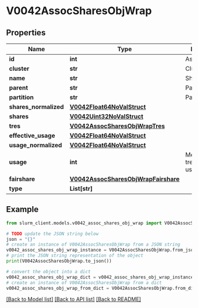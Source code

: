 # V0042AssocSharesObjWrap


## Properties

Name | Type | Description | Notes
------------ | ------------- | ------------- | -------------
**id** | **int** | Association ID | [optional] 
**cluster** | **str** | Cluster name | [optional] 
**name** | **str** | Share name | [optional] 
**parent** | **str** | Parent name | [optional] 
**partition** | **str** | Partition name | [optional] 
**shares_normalized** | [**V0042Float64NoValStruct**](V0042Float64NoValStruct.md) |  | [optional] 
**shares** | [**V0042Uint32NoValStruct**](V0042Uint32NoValStruct.md) |  | [optional] 
**tres** | [**V0042AssocSharesObjWrapTres**](V0042AssocSharesObjWrapTres.md) |  | [optional] 
**effective_usage** | [**V0042Float64NoValStruct**](V0042Float64NoValStruct.md) |  | [optional] 
**usage_normalized** | [**V0042Float64NoValStruct**](V0042Float64NoValStruct.md) |  | [optional] 
**usage** | **int** | Measure of tresbillableunits usage | [optional] 
**fairshare** | [**V0042AssocSharesObjWrapFairshare**](V0042AssocSharesObjWrapFairshare.md) |  | [optional] 
**type** | **List[str]** |  | [optional] 

## Example

```python
from slurm_client.models.v0042_assoc_shares_obj_wrap import V0042AssocSharesObjWrap

# TODO update the JSON string below
json = "{}"
# create an instance of V0042AssocSharesObjWrap from a JSON string
v0042_assoc_shares_obj_wrap_instance = V0042AssocSharesObjWrap.from_json(json)
# print the JSON string representation of the object
print(V0042AssocSharesObjWrap.to_json())

# convert the object into a dict
v0042_assoc_shares_obj_wrap_dict = v0042_assoc_shares_obj_wrap_instance.to_dict()
# create an instance of V0042AssocSharesObjWrap from a dict
v0042_assoc_shares_obj_wrap_from_dict = V0042AssocSharesObjWrap.from_dict(v0042_assoc_shares_obj_wrap_dict)
```
[[Back to Model list]](../README.md#documentation-for-models) [[Back to API list]](../README.md#documentation-for-api-endpoints) [[Back to README]](../README.md)


